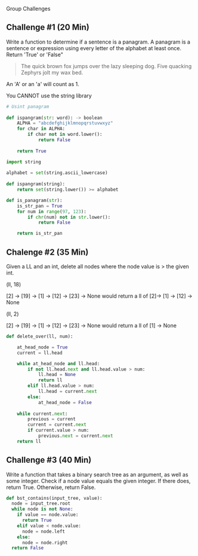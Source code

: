 Group Challenges

## Challenge #1 (20 Min)

Write a function to determine if a sentence is a panagram.  A panagram is a sentence or expression using every letter of the alphabet at least once.  Return 'True' or 'False"

> The quick brown fox jumps over the lazy sleeping dog.
> Five quacking Zephyrs jolt my wax bed.

An 'A' or an 'a' will count as 1.

You CANNOT use the string library

```python
# Usint panagram
  
def ispangram(str: word): -> boolean
    ALPHA = "abcdefghijklmnopqrstuvwxyz"
    for char in ALPHA:
        if char not in word.lower():
            return False
  
    return True
```

```python
import string
  
alphabet = set(string.ascii_lowercase)
  
def ispangram(string):
    return set(string.lower()) >= alphabet
```

```python
def is_panagram(str):
    is_str_pan = True
    for num in range(97, 123):
        if chr(num) not in str.lower():
            return False

    return is_str_pan
```

## Chalenge #2 (35 Min)

Given a LL and an int, delete all nodes where the node value is > the given int.

(ll, 18)

[2] -> [19] -> [1] -> [12] -> [23] -> None
would return a ll of
[2]-> [1] -> [12] -> None

(ll, 2)

[2] -> [19] -> [1] -> [12] -> [23] -> None
would return a ll of
[1] -> None

```python
def delete_over(ll, num):

    at_head_node = True
    current = ll.head

    while at_head_node and ll.head:
        if not ll.head.next and ll.head.value > num:
            ll.head = None
            return ll
        elif ll.head.value > num:
            ll.head = current.next
        else:
            at_head_node = False
    
    while current.next:
        previous = current
        current = current.next
        if current.value > num:
            previous.next = current.next
    return ll       
```

## Challenge #3 (40 Min)

Write a function that takes a binary search tree as an argument, as well as some integer. Check if a node value equals the given integer. If there does, return True. Otherwise, return False.

```python
def bst_contains(input_tree, value):
  node = input_tree.root
  while node is not None:
    if value == node.value:
      return True
    elif value < node.value:
      node = node.left
    else:
      node = node.right
  return False
```
